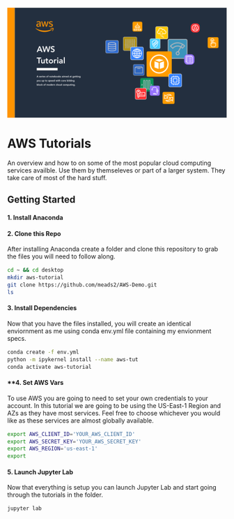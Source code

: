 ![readme](docs/header-image.png)

# **AWS Tutorials**
An overview and how to on some of the most popular cloud computing services availble. Use them by themseleves or part of a larger system. They take care of most of the hard stuff.

## **Getting Started**

#### **1. Install Anaconda**


#### **2. Clone this Repo**
After installing Anaconda create a folder and clone this repository to grab the files you will need to follow along.

```bash
cd ~ && cd desktop
mkdir aws-tutorial
git clone https://github.com/meads2/AWS-Demo.git
ls
```

#### **3. Install Dependencies**
Now that you have the files installed, you will create an identical enviornment as me using conda env.yml file containing my envionment specs.

```bash
conda create -f env.yml
python -m ipykernel install --name aws-tut
conda activate aws-tutorial
```

#### **4. Set AWS Vars
To use AWS you are going to need to set your own credentials to your account. In this tutorial we are going to be using the US-East-1 Region and AZs as they have most services. Feel free to choose whichever you would like as these services are almost globally available.

```bash
export AWS_CLIENT_ID='YOUR_AWS_CLIENT_ID'
export AWS_SECRET_KEY='YOUR_AWS_SECRET_KEY'
export AWS_REGION='us-east-1'
export
```

#### **5. Launch Jupyter Lab**
Now that everything is setup you can launch Jupyter Lab and start going through the tutorials in the folder.

```bash
jupyter lab
```
